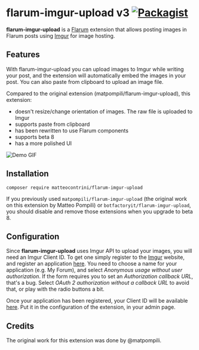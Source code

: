 # flarum-imgur-upload v3 [![Packagist](https://img.shields.io/packagist/v/matteocontrini/flarum-imgur-upload.svg)](https://packagist.org/packages/matteocontrini/flarum-imgur-upload)

**flarum-imgur-upload** is a [Flarum](https://github.com/flarum/flarum/) extension that allows posting images in Flarum posts using [Imgur](https://imgur.com/) for image hosting.

## Features
With flarum-imgur-upload you can upload images to Imgur while writing your post, and the extension will automatically embed the images in your post. You can also paste from clipboard to upload an image file.

Compared to the original extension (matpompili/flarum-imgur-upload), this extension:

- doesn't resize/change orientation of images. The raw file is uploaded to Imgur
- supports paste from clipboard
- has been rewritten to use Flarum components
- supports beta 8
- has a more polished UI

![Demo GIF](https://i.imgur.com/WtqxH4E.gif)

## Installation

```
composer require matteocontrini/flarum-imgur-upload
```

If you previously used `matpompili/flarum-imgur-upload` (the original work on this extension by Matteo Pompili) or `botfactoryit/flarum-imgur-upload`, you should disable and remove those extensions when you upgrade to beta 8.

## Configuration

Since **flarum-imgur-upload** uses Imgur API to upload your images, you will need an Imgur Client ID. To get one simply register to the [Imgur](https://imgur.com/) website, and register an application [here](https://api.imgur.com/oauth2/addclient).
You need to choose a name for your application (e.g. My Forum), and select *Anonymous usage without user authorization*. If the form requires you to set an *Authorization callback URL*, that's a bug. Select *OAuth 2 authorization without a callback URL* to avoid that, or play with the radio buttons a bit.

Once your application has been registered, your Client ID will be available [here](https://imgur.com/account/settings/apps). Put it in the configuration of the extension, in your admin page.

## Credits

The original work for this extension was done by @matpompili.